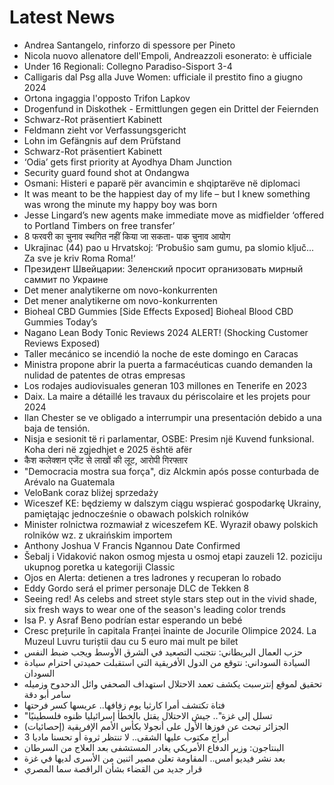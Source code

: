 # Latest News
-  Andrea Santangelo, rinforzo di spessore per Pineto
-  Nicola nuovo allenatore dell'Empoli, Andreazzoli esonerato: è ufficiale
-  Under 16 Regionali: Collegno Paradiso-Sisport 3-4
-  Calligaris dal Psg alla Juve Women: ufficiale il prestito fino a giugno 2024
-  Ortona ingaggia l'opposto Trifon Lapkov
-  Drogenfund in Diskothek - Ermittlungen gegen ein Drittel der Feiernden
-  Schwarz-Rot präsentiert Kabinett
-  Feldmann zieht vor Verfassungsgericht
-  Lohn im Gefängnis auf dem Prüfstand
-  Schwarz-Rot präsentiert Kabinett
-  ‘Odia’ gets first priority at Ayodhya Dham Junction
-  Security guard found shot at Ondangwa
-  Osmani: Histeri e paparë për avancimin e shqiptarëve në diplomaci
-  It was meant to be the happiest day of my life – but I knew something was wrong the minute my happy boy was born
-  Jesse Lingard’s new agents make immediate move as midfielder ‘offered to Portland Timbers on free transfer’
-  8 फरवरी का चुनाव स्थगित नहीं किया जा सकता- पाक चुनाव आयोग
-  Ukrajinac (44) pao u Hrvatskoj: ‘Probušio sam gumu, pa slomio ključ... Za sve je kriv Roma Roma!‘
-  Президент Швейцарии: Зеленский просит организовать мирный саммит по Украине
-  Det mener analytikerne om novo-konkurrenten
-  Det mener analytikerne om novo-konkurrenten
-  Bioheal CBD Gummies [Side Effects Exposed] Bioheal Blood CBD Gummies Today’s
-  Nagano Lean Body Tonic Reviews 2024 ALERT! (Shocking Customer Reviews Exposed)
-  Taller mecánico se incendió la noche de este domingo en Caracas
-  Ministra propone abrir la puerta a farmacéuticas cuando demanden la nulidad de patentes de otras empresas
-  Los rodajes audiovisuales generan 103 millones en Tenerife en 2023
-  Daix. La maire a détaillé les travaux du périscolaire et les projets pour 2024
-  Ilan Chester se ve obligado a interrumpir una presentación debido a una baja de tensión.
-  Nisja e sesionit të ri parlamentar, OSBE: Presim një Kuvend funksional. Koha deri në zgjedhjet e 2025 është afër
-  कैश कलेक्शन एजेंट से लाखों की लूट, आरोपी गिरफ्तार
-  "Democracia mostra sua força", diz Alckmin após posse conturbada de Arévalo na Guatemala
-  VeloBank coraz bliżej sprzedaży
-  Wiceszef KE: będziemy w dalszym ciągu wspierać gospodarkę Ukrainy, pamiętając jednocześnie o obawach polskich rolników
-  Minister rolnictwa rozmawiał z wiceszefem KE. Wyraził obawy polskich rolników wz. z ukraińskim importem
-  Anthony Joshua V Francis Ngannou Date Confirmed
-  Šebalj i Vidaković nakon osmog mjesta u osmoj etapi zauzeli 12. poziciju ukupnog poretka u kategoriji Classic
-  Ojos en Alerta: detienen a tres ladrones y recuperan lo robado
-  Eddy Gordo será el primer personaje DLC de Tekken 8
-  Seeing red! As celebs and street style stars step out in the vivid shade, six fresh ways to wear one of the season's leading color trends
-  Isa P. y Asraf Beno podrían estar esperando un bebé
-  Cresc prețurile în capitala Franței înainte de Jocurile Olimpice 2024. La Muzeul Luvru turiștii dau cu 5 euro mai mult pe bilet
-  حزب العمال البريطاني: نتجنب التصعيد في الشرق الأوسط ويجب ضبط النفس
-  السيادة السوداني: نتوقع من الدول الأفريقية التي استقبلت حميدتي احترام سيادة السودان
-  تحقيق لموقع إنترسبت يكشف تعمد الاحتلال استهداف الصحفي وائل الدحدوح وزميله سامر أبو دقة
-  فتاة تكتشف أمرا كارثيا يوم زفافها.. عريسها كسر فرحتها
-  "تسلل إلى غزة".. جيش الاحتلال يقتل بالخطأ إسرائيليا ظنوه فلسطينيًا
-  الجزائر تبحث عن فوزها الأول على أنجولا بكأس الأمم الإفريقية (إحصائيات)
-  3 أبراج مكتوب عليها الشقى.. لا تنتظر ثروة أو تحسنا ماديا
-  البنتاجون: وزير الدفاع الأمريكي يغادر المستشفى بعد العلاج من السرطان
-  بعد نشر فيديو أمس.. المقاومة تعلن مصير اثنين من الأسرى لديها في غزة
-  قرار جديد من القضاء بشأن الراقصة سما المصري
